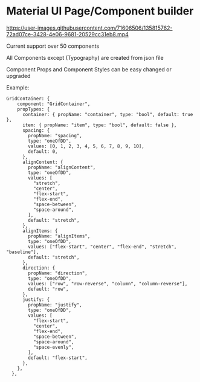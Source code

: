 # Material UI Page/Component builder

https://user-images.githubusercontent.com/71606506/135815762-72ad07ce-3428-4e06-9681-20529cc31eb8.mp4

Current support over 50 components

All Components except (Typography) are created from json file

Component Props and Component Styles can be easy changed or upgraded

Example:

```
GridContainer: {
    component: "GridContainer",
    propTypes: {
      container: { propName: "container", type: "bool", default: true },
      item: { propName: "item", type: "bool", default: false },
      spacing: {
        propName: "spacing",
        type: "oneOfDD",
        values: [0, 1, 2, 3, 4, 5, 6, 7, 8, 9, 10],
        default: 0,
      },
      alignContent: {
        propName: "alignContent",
        type: "oneOfDD",
        values: [
          "stretch",
          "center",
          "flex-start",
          "flex-end",
          "space-between",
          "space-around",
        ],
        default: "stretch",
      },
      alignItems: {
        propName: "alignItems",
        type: "oneOfDD",
        values: ["flex-start", "center", "flex-end", "stretch", "baseline"],
        default: "stretch",
      },
      direction: {
        propName: "direction",
        type: "oneOfDD",
        values: ["row", "row-reverse", "column", "column-reverse"],
        default: "row",
      },
      justify: {
        propName: "justify",
        type: "oneOfDD",
        values: [
          "flex-start",
          "center",
          "flex-end",
          "space-between",
          "space-around",
          "space-evenly",
        ],
        default: "flex-start",
      },
    },
  },
```
